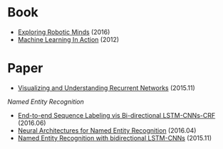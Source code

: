 # Book
* [Exploring Robotic Minds](https://github.com/gritmind/review-paper/tree/master/book/exploring-robotic-minds) (2016)
* [Machine Learning In Action](https://github.com/gritmind/review-paper/tree/master/book/machine-learning-in-action) (2012)



# Paper

* [Visualizing and Understanding Recurrent Networks](https://github.com/gritmind/review-paper/blob/master/paper/visualizing-and-understanding-recurrent-networks.md) (2015.11)

_Named Entity Recognition_
* [End-to-end Sequence Labeling vis Bi-directional LSTM-CNNs-CRF](https://github.com/gritmind/review-paper/blob/master/paper/end-to-end-sequence-labeling-via-bi-directional-lstm-cnns-crf.md) (2016.06)
* [Neural Architectures for Named Entity Recognition](https://github.com/gritmind/review-paper/blob/master/paper/neural-architectures-for-named-entity-recognition.md) (2016.04)
* [Named Entity Recognition with bidirectional LSTM-CNNs](https://github.com/gritmind/review-paper/blob/master/paper/named-entity-recognition-with-bidirectional-lstm-cnns.md) (2015.11)
